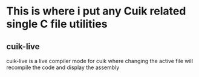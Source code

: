 # This is where i put any Cuik related single C file utilities

## cuik-live

cuik-live is a live compiler mode for cuik where changing the active file will recompile the code and display the assembly